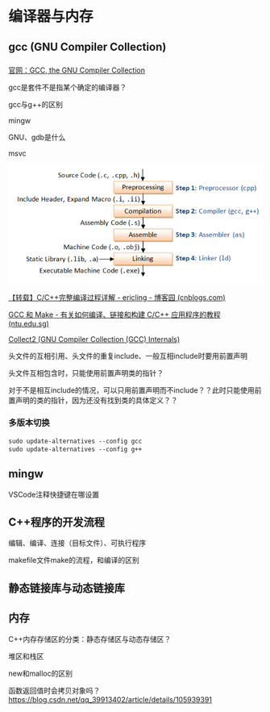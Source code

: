 

# 编译器与内存

## gcc (GNU Compiler Collection)

### 

[官网：GCC, the GNU Compiler Collection](https://gcc.gnu.org/)

gcc是套件不是指某个确定的编译器？

gcc与g++的区别

mingw

GNU、gdb是什么

msvc

![GCC_CompilationProcess](assets/GCC_CompilationProcess.png)

[【转载】C/C++完整编译过程详解 - ericling - 博客园 (cnblogs.com)](https://www.cnblogs.com/ericling/articles/11736681.html)

[GCC 和 Make - 有关如何编译、链接和构建 C/C++ 应用程序的教程 (ntu.edu.sg)](https://www3.ntu.edu.sg/home/ehchua/programming/cpp/gcc_make.html#zz-1.)

[Collect2 (GNU Compiler Collection (GCC) Internals)](https://gcc.gnu.org/onlinedocs/gccint/Collect2.html)

头文件的互相引用、头文件的重复include、一般互相include时要用前置声明

头文件互相包含时，只能使用前置声明类的指针？

对于不是相互include的情况，可以只用前置声明而不include？？此时只能使用前置声明的类的指针，因为还没有找到类的具体定义？？

### 多版本切换

```
sudo update-alternatives --config gcc
sudo update-alternatives --config g++
```

## mingw

VSCode注释快捷键在哪设置

## C++程序的开发流程

编辑、编译、连接（目标文件）、可执行程序

makefile文件make的流程，和编译的区别

## 静态链接库与动态链接库

## 内存

C++内存存储区的分类：静态存储区与动态存储区？

堆区和栈区

new和malloc的区别



函数返回值时会拷贝对象吗？https://blog.csdn.net/qq_39913402/article/details/105939391